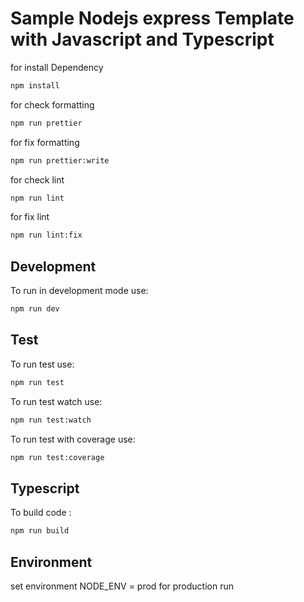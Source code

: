 # Sample Nodejs express Template with Javascript and Typescript

for install Dependency
```bash
npm install
```

for check formatting
```bash
npm run prettier
```

for fix formatting
```bash
npm run prettier:write
```

for check lint
```bash
npm run lint
```

for fix lint
```bash
npm run lint:fix
```

## Development

To run in development mode use:

```bash
npm run dev
```

## Test

To run test use:

```bash
npm run test
```
To run test watch use:

```bash
npm run test:watch
```
To run test with coverage use:

```bash
npm run test:coverage
```
## Typescript

To build code :

```bash
npm run build
```

## Environment

set environment NODE_ENV = prod  for production run

